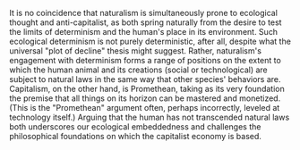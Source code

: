---
---

It is no coincidence that naturalism is simultaneously prone to ecological
thought and anti-capitalist, as both spring naturally from the desire to test
the limits of determinism and the human's place in its environment. Such
ecological determinism is not purely deterministic, after all, despite what the
universal "plot of decline" thesis might suggest. Rather, naturalism's
engagement with determinism forms a range of positions on the extent to which
the human animal and its creations (social or technological) are subject to
natural laws in the same way that other species' behaviors are. Capitalism, on
the other hand, is Promethean, taking as its very foundation the premise that
all things on its horizon can be mastered and monetized. (This is the
"Promethean" argument often, perhaps incorrectly, leveled at technology
itself.) Arguing that the human has not transcended natural laws both
underscores our ecological embeddedness and challenges the philosophical
foundations on which the capitalist economy is based. 
